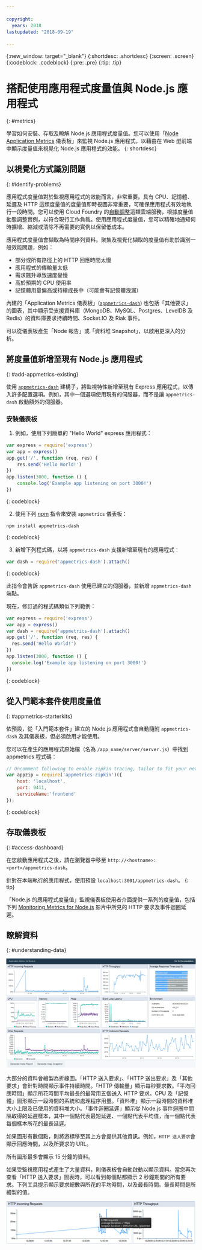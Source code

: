 ```yaml
---

copyright:
  years: 2018
lastupdated: "2018-09-19"

---
```


{:new_window: target="_blank"}
{:shortdesc: .shortdesc}
{:screen: .screen}
{:codeblock: .codeblock}
{:pre: .pre}
{:tip: .tip}

# 搭配使用應用程式度量值與 Node.js 應用程式
{: #metrics}

學習如何安裝、存取及瞭解 Node.js 應用程式度量值。您可以使用「[Node Application Metrics](https://developer.ibm.com/code/open/projects/node-application-metrics/) 儀表板」來監視 Node.js 應用程式，以藉由在 Web 型前端中顯示度量值來視覺化 Node.js 應用程式的效能。
{: shortdesc}

## 以視覺化方式識別問題
{: #identify-problems}

應用程式度量值對於監視應用程式的效能而言，非常重要。具有 CPU、記憶體、延遲及 HTTP 這類度量值的度量值即時視圖非常重要，可確保應用程式有效地執行一段時間。您可以使用 Cloud Foundry 的[自動調整](/docs/services/Auto-Scaling/index.html)這類雲端服務，根據度量值動態調整實例，以符合現行工作負載。使用應用程式度量值，您可以精確地通知何時擴增、縮減或清除不再需要的實例以保留低成本。

應用程式度量值會擷取為時間序列資料。聚集及視覺化擷取的度量值有助於識別一般效能問題，例如：

* 部分或所有路徑上的 HTTP 回應時間太慢
* 應用程式的傳輸量太低
* 需求飆升導致速度變慢
* 高於預期的 CPU 使用率
* 記憶體用量偏高或持續成長中（可能會有記憶體洩漏）

內建的「Application Metrics 儀表板」([`appmetrics-dash`](https://github.com/RuntimeTools/appmetrics-dash)) 也包括「其他要求」的圖表，其中顯示受支援資料庫（MongoDB、MySQL、Postgres、LevelDB 及 Redis）的資料庫要求持續時間、Socket.IO 及 Riak 事件。

可以從儀表板產生「Node 報告」或「資料堆 Snapshot」，以啟用更深入的分析。

## 將度量值新增至現有 Node.js 應用程式
{: #add-appmetrics-existing}

使用 [`appmetrics-dash`](https://github.com/RuntimeTools/appmetrics-dash) 建構子，將監視特性新增至現有 Express 應用程式，以傳入許多配置選項。例如，其中一個選項使用現有的伺服器，而不是讓 `appmetrics-dash` 啟動額外的伺服器。

### 安裝儀表板

1. 例如，使用下列簡單的 "Hello World" express 應用程式：
  ```js
  var express = require('express')
  var app = express()
  app.get('/', function (req, res) {
      res.send('Hello World!')
  })
  app.listen(3000, function () {
      console.log('Example app listening on port 3000!')
  })
  ```
  {: codeblock}

2. 使用下列 [npm](https://nodejs.org/) 指令來安裝 `appmetrics` 儀表板：
  ```
  npm install appmetrics-dash
  ```
  {: codeblock}

3. 新增下列程式碼，以將 `appmetrics-dash` 支援新增至現有的應用程式：
  ```js
  var dash = require('appmetrics-dash').attach()
  ```
  {: codeblock}

  此指令會告訴 `appmetrics-dash` 使用已建立的伺服器，並新增 `appmetrics-dash` 端點。

  現在，修訂過的程式碼類似下列範例：
  ```js
  var express = require('express')
  var app = express()
  var dash = require('appmetrics-dash').attach()
  app.get('/', function (req, res) {
    res.send('Hello World!')
  })
  app.listen(3000, function () {
    console.log('Example app listening on port 3000!')
  })
  ```
  {: codeblock}

## 從入門範本套件使用度量值
{: #appmetrics-starterkits}

依預設，從「入門範本套件」建立的 Node.js 應用程式會自動隨附 `appmetrics-dash` 及其儀表板，但必須啟用才能使用。

您可以在產生的應用程式原始檔（名為 `/app_name/server/server.js`）中找到 appmetrics 程式碼：
```js
// Uncomment following to enable zipkin tracing, tailor to fit your network configuration:
var appzip = require('appmetrics-zipkin')({
    host: 'localhost',
    port: 9411,
    serviceName:'frontend'
});
```
{: codeblock}

## 存取儀表板
{: #access-dashboard}

在您啟動應用程式之後，請在瀏覽器中移至 `http://<hostname>:<port>/appmetrics-dash`。

針對在本端執行的應用程式，使用預設 `localhost:3001/appmetrics-dash`。
{: tip}

「Node.js 的應用程式度量值」監視儀表板使用者介面提供一系列的度量值，包括下列 [Monitoring Metrics for Node.js](https://www.youtube.com/watch?v=7hV8gKlMYLs&feature=youtu.be) 影片中所見的 HTTP 要求及事件迴圈延遲。

## 瞭解資料
{: #understanding-data}

![Appmetrics 儀表板](images/appmetricsdash-1.png)

大部分的資料會繪製為折線圖。「HTTP 送入要求」、「HTTP 送出要求」及「其他要求」會針對時間顯示事件持續時間。「HTTP 傳輸量」顯示每秒要求數。「平均回應時間」顯示所花時間平均最長的最常用五個送入 HTTP 要求。CPU 及「記憶體」圖形顯示一段時間的系統和處理程序用量。「資料堆」顯示一段時間的資料堆大小上限及已使用的資料堆大小。「事件迴圈延遲」顯示從 Node.js 事件迴圈中間隔取得的延遲樣本，其中一個點代表最短延遲、一個點代表平均值，而一個點代表每個樣本所花的最長延遲。

如果圖形有數個點，則將游標移至其上方會提供其他資訊。例如，`HTTP 送入要求`會顯示回應時間，以及所要求的 URL。

所有圖形最多會顯示 15 分鐘的資料。

如果受監視應用程式產生了大量資料，則儀表板會自動啟動以顯示資料。當您再次查看「HTTP 送入要求」圖表時，可以看到每個點都顯示 2 秒鐘期間的所有要求。下列工具提示顯示要求總數與所花的平均時間，以及最長時間。最長時間是所繪製的值。

![顯示工具提示](images/tooltip-1.png)




